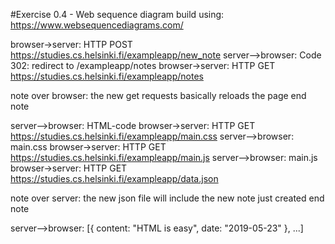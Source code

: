 #Exercise 0.4 - Web sequence diagram build using: https://www.websequencediagrams.com/

browser->server: HTTP POST https://studies.cs.helsinki.fi/exampleapp/new_note
server-->browser: Code 302: redirect to /exampleapp/notes
browser->server: HTTP GET https://studies.cs.helsinki.fi/exampleapp/notes

note over browser:
the new get requests basically reloads the page
end note

server-->browser: HTML-code
browser->server: HTTP GET https://studies.cs.helsinki.fi/exampleapp/main.css
server-->browser: main.css
browser->server: HTTP GET https://studies.cs.helsinki.fi/exampleapp/main.js
server-->browser: main.js
browser->server: HTTP GET https://studies.cs.helsinki.fi/exampleapp/data.json

note over server:
the new json file will include the
new note just created
end note

server-->browser: [{ content: "HTML is easy", date: "2019-05-23" }, ...]